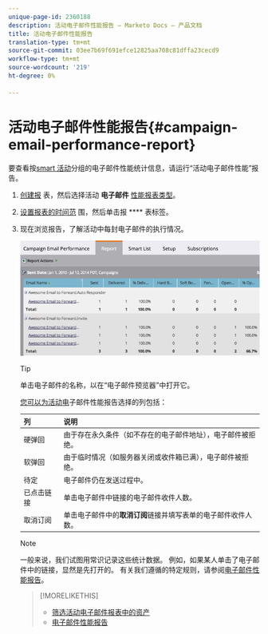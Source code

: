 ```yaml
---
unique-page-id: 2360188
description: 活动电子邮件性能报告 — Marketo Docs — 产品文档
title: 活动电子邮件性能报告
translation-type: tm+mt
source-git-commit: 03ee7b69f691efce12825aa708c81dffa23cecd9
workflow-type: tm+mt
source-wordcount: '219'
ht-degree: 0%

---
```



# 活动电子邮件性能报告{#campaign-email-performance-report}

要查看按[smart 活动](/help/marketo/product-docs/core-marketo-concepts/smart-campaigns/creating-a-smart-campaign/understanding-batch-and-trigger-smart-campaigns.md)分组的电子邮件性能统计信息，请运行“活动电子邮件性能”报告。

1. [创建报](/help/marketo/product-docs/reporting/basic-reporting/creating-reports/create-a-report-in-a-program.md) 表，然后选择活动 **电子邮件** [性能报表类型](/help/marketo/product-docs/reporting/basic-reporting/report-types/report-type-overview.md)。

1. [设置报表的时间范](/help/marketo/product-docs/reporting/basic-reporting/editing-reports/change-a-report-time-frame.md) 围，然后单击报 **** 表标签。

1. 现在浏览报告，了解活动中每封电子邮件的执行情况。

   ![](assets/image2014-9-16-16-3a19-3a59.png)

   >[!TIP]
   >
   >单击电子邮件的名称，以在“电子邮件预览器”中打开它。

   [您可以为活动电](/help/marketo/product-docs/reporting/basic-reporting/editing-reports/select-report-columns.md)子邮件性能报告选择的列包括：

   | 列 | 说明 |
   |---|---|
   | 硬弹回 | 由于存在永久条件（如不存在的电子邮件地址），电子邮件被拒绝。 |
   | 软弹回 | 由于临时情况（如服务器关闭或收件箱已满），电子邮件被拒绝。 |
   | 待定 | 电子邮件仍在发送过程中。 |
   | 已点击链接 | 单击电子邮件中链接的电子邮件收件人数。 |
   | 取消订阅 | 单击电子邮件中的&#x200B;**取消订阅**&#x200B;链接并填写表单的电子邮件收件人数。 |

   >[!NOTE]
   >
   >一般来说，我们试图用常识记录这些统计数据。 例如，如果某人单击了电子邮件中的链接，显然是先打开的。 有关我们遵循的特定规则，请参阅[电子邮件性能报告](/help/marketo/product-docs/email-marketing/email-programs/email-program-data/email-performance-report.md)。

   >[!MORELIKETHIS]
   >
   >* [筛选活动电子邮件报表中的资产](/help/marketo/product-docs/reporting/basic-reporting/report-activity/filter-assets-in-a-campaign-email-reports.md)
   >* [电子邮件性能报告](/help/marketo/product-docs/email-marketing/email-programs/email-program-data/email-performance-report.md)

